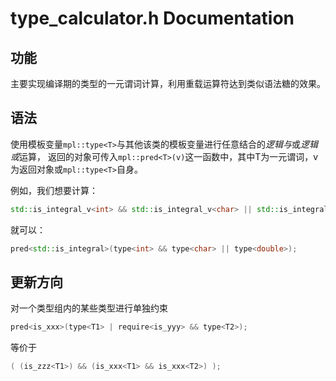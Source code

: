 # type_calculator.h Documentation

## 功能

主要实现编译期的类型的一元谓词计算，利用重载运算符达到类似语法糖的效果。

## 语法

使用模板变量`mpl::type<T>`与其他该类的模板变量进行任意结合的*逻辑与*或*逻辑或*运算，
返回的对象可传入`mpl::pred<T>(v)`这一函数中，其中T为一元谓词，v为返回对象或`mpl::type<T>`自身。

例如，我们想要计算：
```c++
std::is_integral_v<int> && std::is_integral_v<char> || std::is_integral_v<double>
```

就可以：
```c++
pred<std::is_integral>(type<int> && type<char> || type<double>);
```

## 更新方向

对一个类型组内的某些类型进行单独约束
```c++
pred<is_xxx>(type<T1> | require<is_yyy> && type<T2>);
```
等价于
```c++
( (is_zzz<T1>) && (is_xxx<T1> && is_xxx<T2>) );
```


